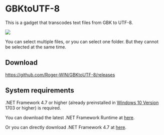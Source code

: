 # GBKtoUTF-8

This is a gadget that transcodes text files from GBK to UTF-8.

![](https://i.loli.net/2018/09/09/5b9495b648bec.png)

You can select multiple files, or you can select one folder. But they cannot be selected at the same time.

## Download

https://github.com/Roger-WIN/GBKtoUTF-8/releases

## System requirements

.NET Framework 4.7 or higher (already preinstalled in [Windows 10 Version](ms-settings:about) 1703 or higher) is required.

You can download the latest .NET Framework Runtime at [here](https://dotnet.microsoft.com/download/thank-you/net48).

Or you can directly download .NET Framework 4.7 at [here](https://dotnet.microsoft.com/download/thank-you/net47).